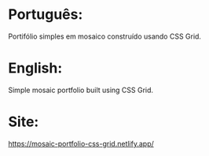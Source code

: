 # Português:
Portifólio simples em mosaico construído usando CSS Grid.

# English:
Simple mosaic portfolio built using CSS Grid.

# Site:
https://mosaic-portfolio-css-grid.netlify.app/
